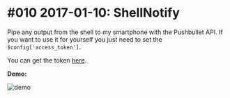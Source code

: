 # #010 2017-01-10: ShellNotify

Pipe any output from the shell to my smartphone with the Pushbullet API. If you want to use it for yourself you just need to 
set the `$config['access_token']`.

You can get the token [here](https://www.pushbullet.com/#settings/account).


**Demo:**

![demo](https://cloud.githubusercontent.com/assets/2059754/21824272/e234c63e-d77e-11e6-8dce-fdf4a537eb57.gif)


